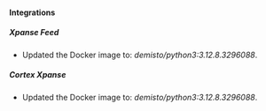 
#### Integrations

##### Xpanse Feed

- Updated the Docker image to: *demisto/python3:3.12.8.3296088*.

##### Cortex Xpanse

- Updated the Docker image to: *demisto/python3:3.12.8.3296088*.

